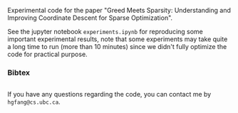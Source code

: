 Experimental code for the paper "Greed Meets Sparsity: Understanding and
Improving Coordinate Descent for Sparse Optimization".

See the jupyter notebook `experiments.ipynb` for reproducing some important experimental results, note that some experiments may take
quite a long time to run (more than 10 minutes) since we didn't fully
optimize the code for practical purpose.

### Bibtex
```

```
If you have any questions regarding the code, you can contact me by `hgfang@cs.ubc.ca`.


